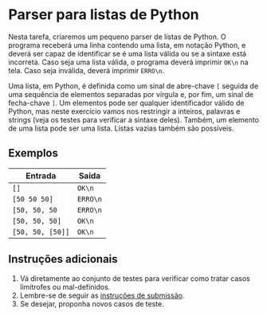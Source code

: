# Parser para listas de Python

Nesta tarefa, criaremos um pequeno parser de listas de Python. O programa
receberá uma linha contendo uma lista, em notação Python, e deverá ser capaz de
identificar se é uma lista válida ou se a sintaxe está incorreta. Caso seja uma
lista válida, o programa deverá imprimir `OK\n` na tela. Caso seja inválida,
deverá imprimir `ERRO\n`.

Uma lista, em Python, é definida como um sinal de abre-chave `[` seguida de
uma sequência de elementos separadas por vírgula e, por fim, um sinal de
fecha-chave `]`. Um elementos pode ser qualquer identificador válido de Python,
mas neste
exercício vamos nos restringir a inteiros, palavras e strings (veja os testes
para verificar a sintaxe deles). Também, um elemento de uma lista pode ser uma
lista. Listas vazias também são possíveis.

## Exemplos

Entrada | Saida
------- | -----
`[]` | `OK\n`
`[50 50 50]` | `ERRO\n`
`[50, 50, 50` | `ERRO\n`
`[50, 50, 50]` | `OK\n`
`[50, 50, [50]]` | `OK\n`


## Instruções adicionais

1. Vá diretamente ao conjunto de testes para verificar como tratar casos
   limítrofes ou mal-definidos.
1. Lembre-se de seguir as [instruções de submissão](docs/instrucoes.md).
1. Se desejar, proponha novos casos de teste.
